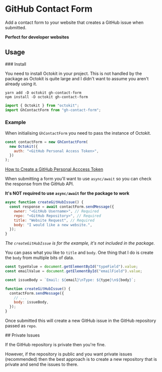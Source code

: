 # GitHub Contact Form

Add a contact form to your website that creates a GitHub issue when submitted.

**Perfect for developer websites**

## Usage

### Install

You need to install Octokit in your project. This is not handled by the package as Octokit is quite large and I didn't want to assume you aren't already using it.

```shell
yarn add -D octokit gh-contact-form
npm install -D octokit gh-contact-form
```

```js
import { Octokit } from "octokit";
import GhContactForm from "gh-contact-form";
```

### Example

When initialising `GhContactForm` you need to pass the instance of Octokit.

```js
const contactForm = new GhContactForm(
  new Octokit({
    auth: "<GitHub Personal Access Token>",
  })
);
```

[How to Create a GitHub Personal Acccess Token](https://docs.github.com/en/authentication/keeping-your-account-and-data-secure/creating-a-personal-access-token)

When submitting a form you'll want to use `async/await` so you can check the response from the GitHub API.

**It's NOT required to use `async/await` for the package to work**

```js
async function createGitHubIssue() {
  const response = await contactForm.sendMessage({
    owner: "<GitHub Username>", // Required
    repo: "<GitHub Repository>", // Required
    title: "Website Request", // Required
    body: "I would like a new website.",
  });
}
```

_The `createGitHubIssue` is for the example, it's not included in the package._

You can pass what you like to `title` and `body`. One thing that I do is create the `body` from multiple bits of data.

```js
const typeValue = document.getElementById("typeField").value;
const emailValue = document.getElementById("emailField").value;

const issueBody = `Email: ${email}\nType: ${type}\n${body}`;

function createGitHubIssue() {
  contactForm.sendMessage({
    // ...
    body: issueBody,
  });
}
```

Once submitted this will create a new GitHub issue in the GitHub repository passed as `repo`.

## Private Issues

If the GitHub repository is private then you're fine.

However, if the repository is public and you want private issues (recommended) then the best approach is to create a new repository that is private and send the issues to there.
